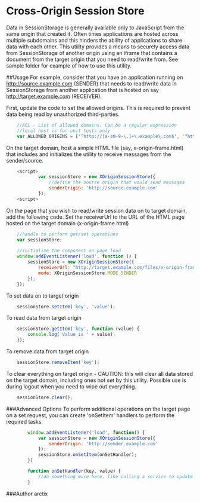 # Cross-Origin Session Store

Data in SessionStorage is generally available only to JavaScript from the same origin that created it. Often times applications are hosted across multiple subdomains and this hinders the ability of applications to share data with each other. This utility provides a means to securely access data from SessionStorage of another origin using an iframe that contains a document from the target origin that you need to read/write from. See sample folder for example of how to use this utility. 

##Usage
For example, consider that you have an application running on http://source.example.com (SENDER) that needs to read/write data in SessionStorage from another application that is hosted on say http://target.example.com (RECEIVER).

First, update the code to set the allowed origins. This is required to prevent data being read by unauthorized third-parties.

````JavaScript
    //ACL - List of allowed domains. Can be a regular expression
    //local host is for unit tests only
    var ALLOWED_ORIGINS = ['^http://[a-z0-9-\.]+\.example\.com$', '^http://localhost:9876$'];
````
On the target domain, host a simple HTML file (say, x-origin-frame.html) that includes and initializes the utility to receive messages from the sender/source.

````JavaScript
    <script>
            var sessionStore = new XOriginSessionStore({
                //define the source origin that would send messages
                senderOrigin: 'http://source.example.com'
            });
    <script>            
````
On the page that you wish to read/write session data on to target domain, add the following code. Set the receiverUrl to the URL of the HTML page hosted on the target domain (x-origin-frame.html)

````JavaScript
    //handle to perform get/set operations
    var sessionStore;
    
    //initialize the component on page load
    window.addEventListener('load', function () {
        sessionStore = new XOriginSessionStore({
            receiverUrl: "http://target.example.com/files/x-origin-frame.html",
            mode: XOriginSessionStore.MODE_SENDER
        });
    });
````

To set data on to target origin

````JavaScript
    sessionStore.setItem('key', 'value');
````

To read data from target origin

````JavaScript
    sessionStore.getItem('key', function (value) {
        console.log('Value is ' + value);
    });
````

To remove data from target origin

````JavaScript
    sessionStore.removeItem('key');
````

To clear everything on target origin - CAUTION: this will clear all data stored on the target domain, including ones not set by this utility.
Possible use is during logout when you need to wipe out everything.

````JavaScript
    sessionStore.clear();
````

###Advanced Options
To perform additional operations on the target page on a set request, you can create 'onSetItem' handlers to perform the required tasks.

````JavaScript
        window.addEventListener('load', function() {
            var sessionStore = new XOriginSessionStore({
                senderOrigin: 'http://sender.example.com'
            });
            sessionStore.onSetItem(onSetHandler);
        })

        function onSetHandler(key, value) {
            //do something more here, like calling a service to update this data server-side.
        }
````

###Author
arctix

